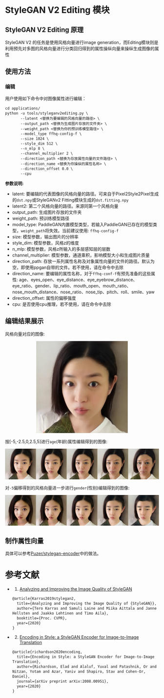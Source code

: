 # StyleGAN V2 Editing 模块

## StyleGAN V2 Editing 原理

StyleGAN V2 的任务是使用风格向量进行image generation，而Editing模块则是利用预先对多图的风格向量进行分类回归得到的属性操纵向量来操纵生成图像的属性

## 使用方法

### 编辑

用户使用如下命令中对图像属性进行编辑：

```
cd applications/
python -u tools/styleganv2editing.py \
       --latent <替换为要编辑的风格向量的路径> \
       --output_path <替换为生成图片存放的文件夹> \
       --weight_path <替换为你的预训练模型路径> \
       --model_type ffhq-config-f \
       --size 1024 \
       --style_dim 512 \
       --n_mlp 8 \
       --channel_multiplier 2 \
       --direction_path <替换为存放属性向量的文件路径> \
       --direction_name <替换为你操纵的属性名称> \
       --direction_offset 0.0 \
       --cpu
```

**参数说明:**
- latent: 要编辑的代表图像的风格向量的路径。可来自于Pixel2Style2Pixel生成的`dst.npy`或StyleGANv2 Fitting模块生成的`dst.fitting.npy`
- latent2: 第二个风格向量的路径。来源同第一个风格向量
- output_path: 生成图片存放的文件夹
- weight_path: 预训练模型路径
- model_type: PaddleGAN内置模型类型，若输入PaddleGAN已存在的模型类型，`weight_path`将失效。当前建议使用: `ffhq-config-f`
- size: 模型参数，输出图片的分辨率
- style_dim: 模型参数，风格z的维度
- n_mlp: 模型参数，风格z所输入的多层感知层的层数
- channel_multiplier: 模型参数，通道乘积，影响模型大小和生成图片质量
- direction_path: 存放一系列属性名称及对象属性向量的文件的路径。默认为空，即使用ppgan自带的文件。若不使用，请在命令中去除
- direction_name: 要编辑的属性名称，对于`ffhq-conf-f`有预先准备的这些属性: age、eyes_open、eye_distance、eye_eyebrow_distance、eye_ratio、gender、lip_ratio、mouth_open、mouth_ratio、nose_mouth_distance、nose_ratio、nose_tip、pitch、roll、smile、yaw
- direction_offset: 属性的偏移强度
- cpu: 是否使用cpu推理，若不使用，请在命令中去除

## 编辑结果展示

风格向量对应的图像:

<div align="center">
    <img src="../../imgs/stylegan2fitting-sample.png" width="300"/>
</div>

按[-5,-2.5,0,2.5,5]进行`age`(年龄)属性编辑得到的图像:

<div align="center">
    <img src="../../imgs/stylegan2editing-sample1.png" width="640"/>
</div>

对`-5`偏移得到的风格向量进一步进行`gender`(性别)编辑得到的图像:

<div align="center">
    <img src="../../imgs/stylegan2editing-sample2.png" width="640"/>
</div>

## 制作属性向量

具体可以参考[Puzer/stylegan-encoder](https://github.com/Puzer/stylegan-encoder/blob/master/Learn_direction_in_latent_space.ipynb)中的做法。


# 参考文献

- 1. [Analyzing and Improving the Image Quality of StyleGAN](https://arxiv.org/abs/1912.04958)

  ```
  @article{Karras2019stylegan2,
    title={Analyzing and Improving the Image Quality of {StyleGAN}},
    author={Tero Karras and Samuli Laine and Miika Aittala and Janne Hellsten and Jaakko Lehtinen and Timo Aila},
    booktitle={Proc. CVPR},
    year={2020}
  }
  ```
- 2. [Encoding in Style: a StyleGAN Encoder for Image-to-Image Translation](hhttps://arxiv.org/abs/2008.00951)

  ```
  @article{richardson2020encoding,
    title={Encoding in Style: a StyleGAN Encoder for Image-to-Image Translation},
    author={Richardson, Elad and Alaluf, Yuval and Patashnik, Or and Nitzan, Yotam and Azar, Yaniv and Shapiro, Stav and Cohen-Or, Daniel},
    journal={arXiv preprint arXiv:2008.00951},
    year={2020}
  }
  ```
